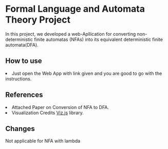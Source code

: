 # Formal Language and Automata Theory Project

In this project, we developed a web-Apllication for converting non-deterministic finite automatas (NFAs) into its equivalent deterministic finite automata(DFA).

## How to use

<li>Just open the Web App with link given and you are good to go with the instructions.

<br>

## References

<li>Attached Paper on Conversion of NFA to DFA.
<li>
          Visualization Credits
          <a href="https://github.com/mdaines/viz.js" target="_blank">Viz.js</a>
          library.
        </li>

## Changes

Not applicable for NFA with lambda
